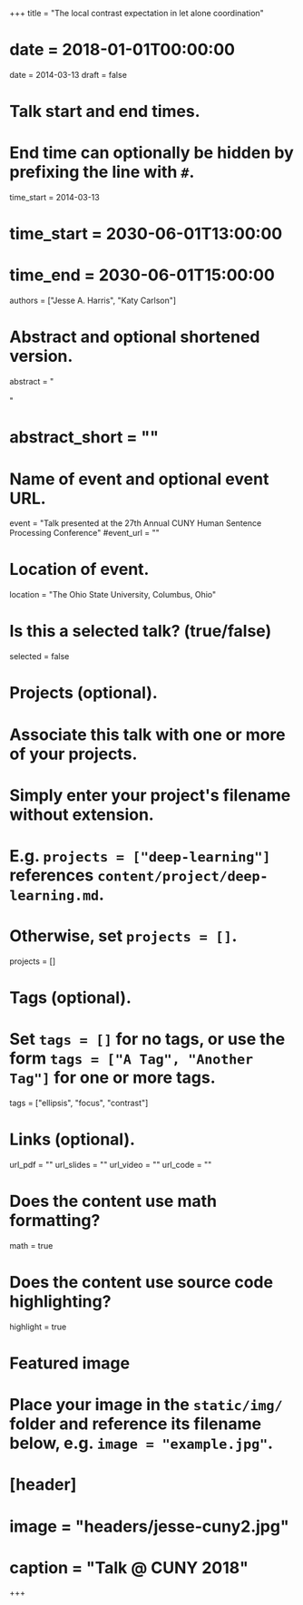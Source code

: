 +++
title = "The local contrast expectation in let alone coordination"
# date = 2018-01-01T00:00:00
date = 2014-03-13
draft = false

# Talk start and end times.
#   End time can optionally be hidden by prefixing the line with `#`.
time_start = 2014-03-13
# time_start = 2030-06-01T13:00:00
# time_end = 2030-06-01T15:00:00

authors = ["Jesse A. Harris", "Katy Carlson"]

# Abstract and optional shortened version.
abstract = "<br><br>"
# abstract_short = ""

# Name of event and optional event URL.
event = "Talk presented at the 27th Annual CUNY Human Sentence Processing Conference"
#event_url = ""

# Location of event.
location = "The Ohio State University, Columbus, Ohio"

# Is this a selected talk? (true/false)
selected = false

# Projects (optional).
#   Associate this talk with one or more of your projects.
#   Simply enter your project's filename without extension.
#   E.g. `projects = ["deep-learning"]` references `content/project/deep-learning.md`.
#   Otherwise, set `projects = []`.
projects = []

# Tags (optional).
#   Set `tags = []` for no tags, or use the form `tags = ["A Tag", "Another Tag"]` for one or more tags.
tags = ["ellipsis", "focus", "contrast"]

# Links (optional).
url_pdf = ""
url_slides = ""
url_video = ""
url_code = ""

# Does the content use math formatting?
math = true

# Does the content use source code highlighting?
highlight = true

# Featured image
# Place your image in the `static/img/` folder and reference its filename below, e.g. `image = "example.jpg"`.
# [header]
# image = "headers/jesse-cuny2.jpg"
# caption = "Talk @ CUNY 2018"

+++
